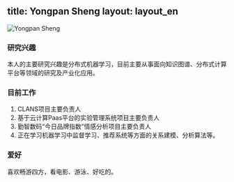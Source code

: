title: Yongpan Sheng
layout: layout_en
---
![Yongpan Sheng](http://7xohr3.com1.z0.glb.clouddn.com/盛泳潘.jpg)

### 研究兴趣
本人的主要研究兴趣是分布式机器学习，目前主要从事面向知识图谱、分布式计算平台等领域的研究及产业化应用。

### 目前工作
1. CLANS项目主要负责人
2. 基于云计算Paas平台的实验管理系统项目主要负责人
3. 勤智数码“今日品牌指数”情感分析项目主要负责人
4. 正在学习机器学习中监督学习、推荐系统等方面的关系建模、分析算法等。

### 爱好
喜欢畅游四方，看电影、游泳、好吃的。

